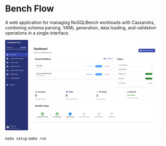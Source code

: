 # Bench Flow

A web application for managing NoSQLBench workloads with Cassandra, combining schema parsing, YAML generation, data loading, and validation operations in a single interface.

![Bench Flow](bench-flow-ui.png)

```make setup```
```make run```
